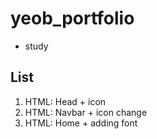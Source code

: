 # yeob_portfolio
- study

## List
1. HTML: Head + icon
2. HTML: Navbar + icon change
3. HTML: Home + adding font
